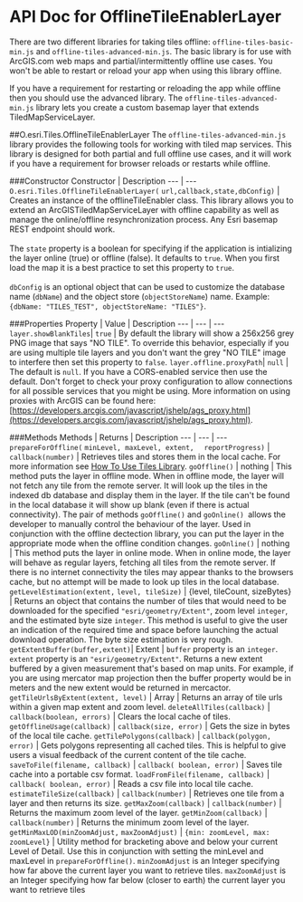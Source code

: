 API Doc for OfflineTileEnablerLayer
====================================

There are two different libraries for taking tiles offline: `offline-tiles-basic-min.js` and `offline-tiles-advanced-min.js`. The basic library is for use with ArcGIS.com web maps and partial/intermittently offline use cases. You won't be able to restart or reload your app when using this library offline.

If you have a requirement for restarting or reloading the app while offline then you should use the advanced library. The `offline-tiles-advanced-min.js` library lets you create a custom basemap layer that extends TiledMapServiceLayer. 

##O.esri.Tiles.OfflineTileEnablerLayer
The `offline-tiles-advanced-min.js` library provides the following tools for working with tiled map services. This library is designed for both partial and full offline use cases, and it will work if you have a requirement for browser reloads or restarts while offline.

###Constructor
Constructor | Description
--- | ---
`O.esri.Tiles.OfflineTileEnablerLayer(` `url,callback,state,dbConfig)` | Creates an instance of the offlineTileEnabler class. This library allows you to extend an ArcGISTiledMapServiceLayer with offline capability as well as manage the online/offline resynchronization process. Any Esri basemap REST endpoint should work. <br><br>The `state` property is a boolean for specifying if the application is intializing the layer online (true) or offline (false). It defaults to `true`. When you first load the map it is a best practice to set this property to `true`. <br><br>`dbConfig` is an optional object that can be used to customize the database name (`dbName`) and the object store (`objectStoreName`) name. Example: `{dbName: "TILES_TEST", objectStoreName: "TILES"}`. 

###Properties
Property  | Value | Description
--- | --- | ---
`layer.showBlankTiles`| `true` | By default the library will show a 256x256 grey PNG image that says "NO TILE". To override this behavior, especially if you are using multiple tile layers and you don't want the grey "NO TILE" image to interfere then set this property to `false`.
`layer.offline.proxyPath`| `null` | The default is `null`. If you have a CORS-enabled service then use the default. Don't forget to check your proxy configuration to allow connections for all possible services that you might be using. More information on using proxies with ArcGIS can be found here: [https://developers.arcgis.com/javascript/jshelp/ags_proxy.html](https://developers.arcgis.com/javascript/jshelp/ags_proxy.html).

###Methods
Methods | Returns | Description
--- | --- | ---
`prepareForOffline(` `minLevel, maxLevel, extent,  ` `reportProgress)`  | `callback(number)` | Retrieves tiles and stores them in the local cache. For more information see [How To Use Tiles Library](howtousetiles.md).
`goOffline()` | nothing | This method puts the layer in offline mode. When in offline mode, the layer will not fetch any tile from the remote server. It will look up the tiles in the indexed db database and display them in the layer. If the tile can't be found in the local database it will show up blank (even if there is actual connectivity). The pair of methods `goOffline()` and `goOnline() `allows the developer to manually control the behaviour of the layer. Used in conjunction with the offline dectection library, you can put the layer in the appropriate mode when the offline condition changes.
`goOnline()` | nothing | This method puts the layer in online mode. When in online mode, the layer will behave as regular layers, fetching all tiles from the remote server. If there is no internet connectivity the tiles may appear thanks to the browsers cache, but no attempt will be made to look up tiles in the local database.
`getLevelEstimation(extent,` `level, tileSize)` | {level, tileCount, sizeBytes} | Returns an object that contains the number of tiles that would need to be downloaded for the specified `"esri/geometry/Extent"`, zoom level `integer`, and the estimated byte size `integer`. This method is useful to give the user an indication of the required time and space before launching the actual download operation. The byte size estimation is very rough.
`getExtentBuffer(buffer,extent)`| Extent | `buffer` property is an `integer`. `extent` property is an `"esri/geometry/Extent"`. Returns a new extent buffered by a given measurement that's based on map units. For example, if you are using mercator map projection then the buffer property would be in meters and the new extent would be returned in mercactor.
`getTileUrlsByExtent(extent, level)` | Array | Returns an array of tile urls within a given map extent and zoom level.
`deleteAllTiles(callback)` | `callback(boolean, errors)` | Clears the local cache of tiles.
`getOfflineUsage(callback)` | `callback(size, error)` | Gets the size in bytes of the local tile cache.
`getTilePolygons(callback)` | `callback(polygon, error)` | Gets polygons representing all cached tiles. This is helpful to give users a visual feedback of the current content of the tile cache.
`saveToFile(filename, callback)` | `callback( boolean, error)` | Saves tile cache into a portable csv format.
`loadFromFile(filename, callback)` | `callback( boolean, error)` | Reads a csv file into local tile cache.
`estimateTileSize(callback)` | `callback(number)` | Retrieves one tile from a layer and then returns its size.
`getMaxZoom(callback)` | `callback(number)` | Returns the maximum zoom level of the layer.
`getMinZoom(callback)` | `callback(number)` | Returns the minimum zoom level of the layer.
`getMinMaxLOD(minZoomAdjust,` `maxZoomAdjust)` | `{min: zoomLevel, max: zoomLevel}` | Utility method for bracketing above and below your current Level of Detail. Use this in conjunction with setting the minLevel and maxLevel in `prepareForOffline()`. `minZoomAdjust` is an Integer specifying how far above the current layer you want to retrieve tiles. `maxZoomAdjust` is an Integer specifying how far below (closer to earth) the current layer you want to retrieve tiles


